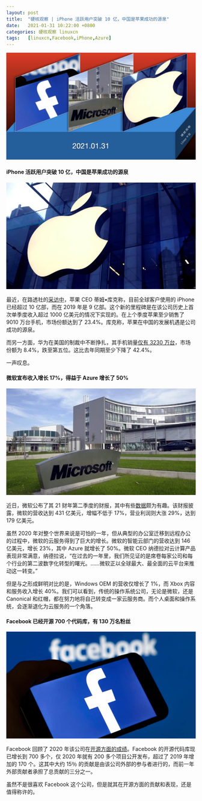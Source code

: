 ```yaml
---
layout: post
title:	"硬核观察 | iPhone 活跃用户突破 10 亿，中国是苹果成功的源泉"
date:	2021-01-31 10:22:00 +0800 
categories:	硬核观察 linuxcn 
tags:	[linuxcn,Facebook,iPhone,Azure]
---
```



![](/Asserts/Images/album/202101/31/102147p6yonsnoe6nlr6c4.jpg)


#### iPhone 活跃用户突破 10 亿，中国是苹果成功的源泉


![](/Asserts/Images/album/202101/31/102201kyp7ozk55p7k500y.jpg)


最近，在路透社的[采访中](https://www.reuters.com/article/us-apple-results/apple-tops-wall-street-expectations-on-record-iphone-revenue-china-sales-surge-idUSKBN29W2TD?il=0)，苹果 CEO 蒂姆•库克称，目前全球客户使用的 iPhone 已经超过 10 亿部，而在 2019 年是 9 亿部。这个新的里程碑是在该公司历史上首次单季度收入超过 1000 亿美元的情况下实现的。在上个季度苹果至少销售了 9010 万台手机，市场份额达到了 23.4%。库克称，苹果在中国的发展机遇是公司成功的源泉。


而另一方面，华为在美国的制裁中不断挣扎，其手机销量[仅有 3230 万台](https://news.softpedia.com/news/apple-number-one-phone-maker-thanks-to-phenomenal-performance-532039.shtml)，市场份额为 8.4%，跌至第五位。这比去年同期至少下降了 42.4%。


一声叹息。 


#### 微软宣布收入增长 17%，得益于 Azure 增长了 50%


![](/Asserts/Images/album/202101/31/102238dqonxv2v6f2eoetn.jpg)


近日，微软公布了其 21 财年第二季度的财报，其中有些[数据](https://news.softpedia.com/news/microsoft-announces-17-revenue-increase-thanks-to-50-azure-growth-532027.shtml)颇为有趣。该财报披露，微软的营收达到 431 亿美元，增幅不低于 17%，营业利润则大涨 29%，达到 179 亿美元。


虽然 2020 年对整个世界来说是可怕的一年，但从典型的办公室迁移到远程办公的过程中，微软的云服务得到了巨大的增长。微软的智能云部门的营收达到 146 亿美元，增长 23%，其中 Azure 就增长了 50%。微软 CEO 纳德拉对云计算产品表现非常满意，纳德拉说，“在过去的一年里，我们所见证的是席卷每家公司和每个行业的第二波数字化转型的曙光。……微软正以全球最大、最全面的云平台来推动这一转变。”


但是与之形成鲜明对比的是，Windows OEM 的营收仅增长了 1%，而 Xbox 内容和服务收入增长 40%。我们可以看到，传统的操作系统公司，无论是微软，还是 Canonical 和红帽，都在努力地将自己转变成一家云服务商。而个人桌面和操作系统，会逐渐退化为云服务的一个角落。 


#### Facebook 已经开源 700 个代码库，有 130 万名粉丝


![](/Asserts/Images/album/202101/31/102249sk5r167p5n1k3ahr.jpg)


Facebook 回顾了 2020 年该公司在[开源方面的成绩](https://www.zdnet.com/article/open-source-at-facebook-700-repositories-and-1-3-million-followers/)。Facebook 的开源代码库现已增长到 700 多个，仅 2020 年就有 200 多个项目公开发布，超过了 2019 年增加的 170 个。这其中大约 15％ 的贡献是由该公司外部的参与者进行的，而前一年外部贡献者承担了总贡献的三分之一。


虽然不是很喜欢 Facebook 这个公司，但是就其在开源方面的贡献和表现，还是值得称许的。
